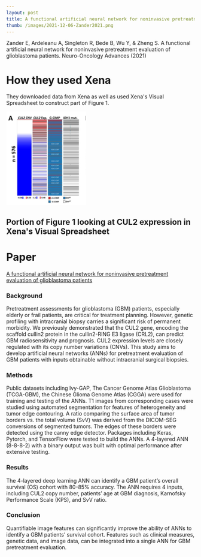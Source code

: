 ```yaml
---
layout: post
title: A functional artificial neural network for noninvasive pretreatment evaluation of glioblastoma patients.
thumb: /images/2021-12-06-Zander2021.png
---
```


Zander E, Ardeleanu A, Singleton R, Bede B, Wu Y, & Zheng S. A functional artificial neural network for noninvasive pretreatment evaluation of glioblastoma patients. Neuro-Oncology Advances (2021)

# How they used Xena
They downloaded data from Xena as well as used Xena's Visual Spreadsheet to construct part of Figure 1.

![Screenshot of visual spreadsheet looking at CUL2](/images/2021-12-06-Zander2021.png)
## Portion of Figure 1 looking at CUL2 expression in Xena's Visual Spreadsheet

# Paper
[A functional artificial neural network for noninvasive pretreatment evaluation of glioblastoma patients](https://doi.org/10.1093/noajnl/vdab167)

### Background
Pretreatment assessments for glioblastoma (GBM) patients, especially elderly or frail patients, are critical for treatment planning. However, genetic profiling with intracranial biopsy carries a significant risk of permanent morbidity. We previously demonstrated that the CUL2 gene, encoding the scaffold cullin2 protein in the cullin2-RING E3 ligase (CRL2), can predict GBM radiosensitivity and prognosis. CUL2 expression levels are closely regulated with its copy number variations (CNVs). This study aims to develop artificial neural networks (ANNs) for pretreatment evaluation of GBM patients with inputs obtainable without intracranial surgical biopsies.

### Methods
Public datasets including Ivy-GAP, The Cancer Genome Atlas Glioblastoma (TCGA-GBM), the Chinese Glioma Genome Atlas (CGGA) were used for training and testing of the ANNs. T1 images from corresponding cases were studied using automated segmentation for features of heterogeneity and tumor edge contouring. A ratio comparing the surface area of tumor borders vs. the total volume (SvV) was derived from the DICOM-SEG conversions of segmented tumors. The edges of these borders were detected using the canny edge detector. Packages including Keras, Pytorch, and TensorFlow were tested to build the ANNs. A 4-layered ANN (8-8-8-2) with a binary output was built with optimal performance after extensive testing.

### Results
The 4-layered deep learning ANN can identify a GBM patient’s overall survival (OS) cohort with 80-85% accuracy. The ANN requires 4 inputs, including CUL2 copy number, patients’ age at GBM diagnosis, Karnofsky Performance Scale (KPS), and SvV ratio.

### Conclusion
Quantifiable image features can significantly improve the ability of ANNs to identify a GBM patients’ survival cohort. Features such as clinical measures, genetic data, and image data, can be integrated into a single ANN for GBM pretreatment evaluation.

